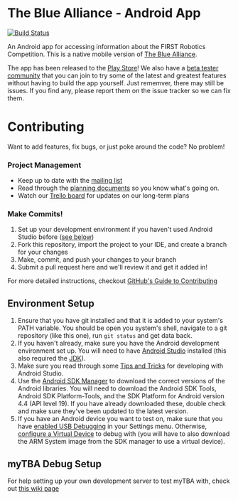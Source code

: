The Blue Alliance - Android App
===============================

[![Build Status](https://travis-ci.org/the-blue-alliance/the-blue-alliance-android.png?branch=master)](https://travis-ci.org/the-blue-alliance/the-blue-alliance-android)

An Android app for accessing information about the FIRST Robotics Competition. This is a native mobile version of [The Blue Alliance](http://www.thebluealliance.com).

The app has been released to the [Play Store](https://play.google.com/store/apps/details?id=com.thebluealliance.androidclient&hl=en)! We also have a [beta tester community](https://plus.google.com/communities/108444518980185742549) that you can join to try some of the latest and greatest features without having to build the app yourself. Just rememver, there may still be issues. If you find any, please report them on the issue tracker so we can fix them.

Contributing
============
Want to add features, fix bugs, or just poke around the code? No problem!

### Project Management 
 - Keep up to date with the [mailing list](https://groups.google.com/forum/#!forum/thebluealliance-developers) 
 - Read through the [planning documents](https://drive.google.com/#folders/0B5RO2Yzh2z01MDBOVXYwM1lXdFk) so you know what's going on.
 - Watch our [Trello board](https://trello.com/b/x42paPe3/tba-android) for updates on our long-term plans

### Make Commits!
1. Set up your development environment if you haven't used Android Studio before ([see below](#setup))
2. Fork this repository, import the project to your IDE, and create a branch for your changes
3. Make, commit, and push your changes to your branch
4. Submit a pull request here and we'll review it and get it added in!

For more detailed instructions, checkout [GitHub's Guide to Contributing](https://guides.github.com/activities/contributing-to-open-source/)

### <a name="setup"></a>
Environment Setup
-----------------

1. Ensure that you have git installed and that it is added to your system's PATH variable. You should be open you system's shell, navigate to a git repository (like this one), run ```git status``` and get data back.
2. If you haven't already, make sure you have the Android development environment set up. You will need to have [Android Studio](https://developer.android.com/sdk/installing/studio.html) installed (this also required the [JDK](http://www.oracle.com/technetwork/java/javase/downloads/index.html)).
3. Make sure you read through some [Tips and Tricks](https://developer.android.com/sdk/installing/studio-tips.html) for developing with Android Studio.
4. Use the [Android SDK Manager](https://developer.android.com/tools/help/sdk-manager.html) to download the correct versions of the Android libraries. You will need to download the Android SDK Tools, Android SDK Platform-Tools, and the SDK Platform for Android version 4.4 (API level 19). If you have already downloaded these, double check and make sure they've been updated to the latest version.
5. If you have an Android device you want to test on, make sure that you have [enabled USB Debugging](http://stackoverflow.com/questions/16707137/how-to-find-and-turn-on-usb-debugging-mode-on-nexus-4) in your Settings menu. Otherwise, [configure a Virtual Device](https://developer.android.com/tools/devices/managing-avds.html) to debug with (you will have to also download the ARM System image from the SDK manager to use a virtual device).

### <a name="mytba"></a>
myTBA Debug Setup
------------------

For help setting up your own development server to test myTBA with, check out [this wiki page](https://github.com/the-blue-alliance/the-blue-alliance-android/wiki/myTBA-Configuration)
